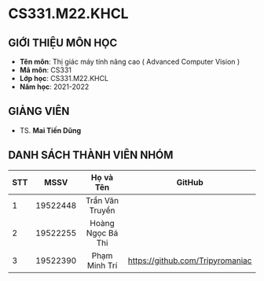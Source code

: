 # CS331.M22.KHCL

## GIỚI THIỆU MÔN HỌC
* **Tên môn**: Thị giác máy tính nâng cao ( Advanced Computer Vision )
* **Mã môn**: CS331
* **Lớp học**: CS331.M22.KHCL
* **Năm học**: 2021-2022

## GIẢNG VIÊN 
* TS. **Mai Tiến Dũng** 

## DANH SÁCH THÀNH VIÊN NHÓM

| STT    | MSSV          | Họ và Tên              | GitHub                  |
| ------ |:-------------:|:----------------------:|:-------------------------:|
| 1      | 19522448      | Trần Văn Truyền          ||
| 2      | 19522255      | Hoàng Ngọc Bá Thi        ||
| 3      | 19522390      | Phạm Minh Trí      |https://github.com/Tripyromaniac|

##


